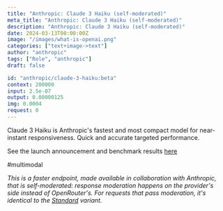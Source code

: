 ```yaml
---
title: "Anthropic: Claude 3 Haiku (self-moderated)"
meta_title: "Anthropic: Claude 3 Haiku (self-moderated)"
description: "Anthropic: Claude 3 Haiku (self-moderated)"
date: 2024-03-13T00:00:00Z
image: "/images/what-is-openai.png"
categories: ["text+image->text"]
author: "anthropic"
tags: ["Role", "anthropic"]
draft: false

id: "anthropic/claude-3-haiku:beta"
context: 200000
input: 2.5e-07
output: 0.00000125
img: 0.0004
request: 0
---
```


Claude 3 Haiku is Anthropic's fastest and most compact model for
near-instant responsiveness. Quick and accurate targeted performance.

See the launch announcement and benchmark results [here](https://www.anthropic.com/news/claude-3-haiku)

#multimodal

_This is a faster endpoint, made available in collaboration with Anthropic, that is self-moderated: response moderation happens on the provider's side instead of OpenRouter's. For requests that pass moderation, it's identical to the [Standard](/models/anthropic/claude-3-haiku) variant._

